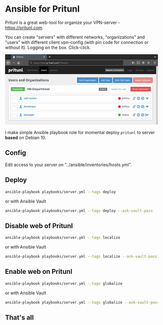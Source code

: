 # Ansible for Pritunl

Pritunl is a great web-tool for organize your VPN-server - https://pritunl.com.

You can create "servers" with different networks, "organizations" and "users" with different client vpn-config (with pin code for connection or without it). Logging on the box. Click-click.

![img](./README.files/screenshot.png)

I make simple Ansible playbook role for momental deploy `pritunl` to server **based** on Debian 10. 

## Config

Edit access to your server on "../ansible/inventories/hosts.yml".

## Deploy

```bash
ansible-playbook playbooks/server.yml --tags deploy
```

or with Ansible Vault

```bash
ansible-playbook playbooks/server.yml --tags deploy --ask-vault-pass
```

## Disable web of Pritunl

```bash
ansible-playbook playbooks/server.yml --tags localize
```

or with Ansible Vault

```bash
ansible-playbook playbooks/server.yml --tags localize --ask-vault-pass
```

## Enable web on Pritunl

```bash
ansible-playbook playbooks/server.yml --tags globalize
```

or with Ansible Vault

```bash
ansible-playbook playbooks/server.yml --tags globalize --ask-vault-pass
```

## That's all
